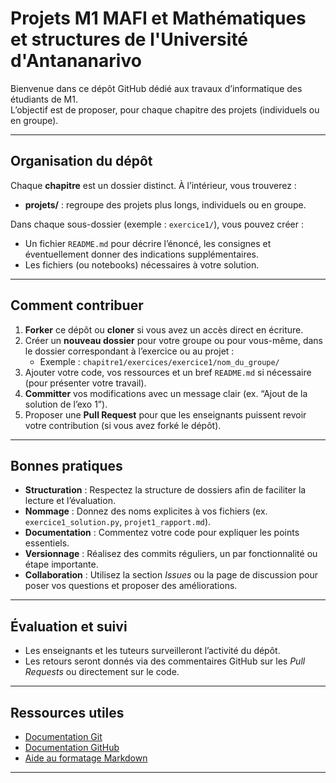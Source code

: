 # Projets M1 MAFI et Mathématiques et structures de l'Université d'Antananarivo

Bienvenue dans ce dépôt GitHub dédié aux travaux d’informatique des étudiants de M1.  
L’objectif est de proposer, pour chaque chapitre des projets (individuels ou en groupe).

---

## Organisation du dépôt

Chaque **chapitre** est un dossier distinct. À l’intérieur, vous trouverez :

- **projets/** : regroupe des projets plus longs, individuels ou en groupe.



Dans chaque sous-dossier (exemple : `exercice1/`), vous pouvez créer :
- Un fichier `README.md` pour décrire l’énoncé, les consignes et éventuellement donner des indications supplémentaires.
- Les fichiers (ou notebooks) nécessaires à votre solution.

---

## Comment contribuer

1. **Forker** ce dépôt ou **cloner** si vous avez un accès direct en écriture.
2. Créer un **nouveau dossier** pour votre groupe ou pour vous-même, dans le dossier correspondant à l’exercice ou au projet :
   - Exemple : `chapitre1/exercices/exercice1/nom_du_groupe/`
3. Ajouter votre code, vos ressources et un bref `README.md` si nécessaire (pour présenter votre travail).
4. **Committer** vos modifications avec un message clair (ex. “Ajout de la solution de l’exo 1”).
5. Proposer une **Pull Request** pour que les enseignants puissent revoir votre contribution (si vous avez forké le dépôt).

---

## Bonnes pratiques

- **Structuration** : Respectez la structure de dossiers afin de faciliter la lecture et l’évaluation.
- **Nommage** : Donnez des noms explicites à vos fichiers (ex. `exercice1_solution.py`, `projet1_rapport.md`).
- **Documentation** : Commentez votre code pour expliquer les points essentiels.
- **Versionnage** : Réalisez des commits réguliers, un par fonctionnalité ou étape importante.
- **Collaboration** : Utilisez la section *Issues* ou la page de discussion pour poser vos questions et proposer des améliorations.

---

## Évaluation et suivi

- Les enseignants et les tuteurs surveilleront l’activité du dépôt.  
- Les retours seront donnés via des commentaires GitHub sur les *Pull Requests* ou directement sur le code.  

---

## Ressources utiles

- [Documentation Git](https://git-scm.com/doc)  
- [Documentation GitHub](https://docs.github.com/)  
- [Aide au formatage Markdown](https://www.markdownguide.org/)

---

